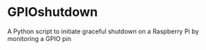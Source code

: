 # GPIOshutdown
A Python script to initiate graceful shutdown on a Raspberry Pi by monitoring a GPIO pin

